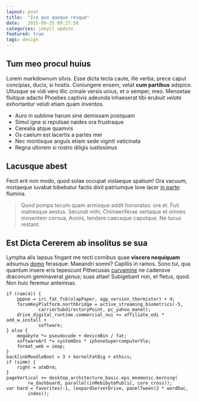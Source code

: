 ```yaml
---
layout: post
title:  "Ire quo quoque resque"
date:   2015-09-25 09:27:50
categories: jekyll update
featured: true
tags: design
---
```


## Tum meo procul huius

Lorem markdownum silvis. Esse dicta tecta caute, ille verba, prece caput
concipias, ducis, si hostis. Coniungere ensem, vetat **cum partibus** adspice.
Ultusque se vidi vero illic crinale versis unius, et o semper, meo. Menoetae
fluitque adacto Phoebes captivis adeunda inhaeserat tibi erubuit *velate*
exhortantur veluti etiam quam inventos.

- Auro in sublime harum sine demissam postquam
- Simul igne si repulsae naides ora frustraque
- Cerealia atque quamvis
- Os caelum est lacertis a partes mei
- Nec montisque anguis etiam sede viginti vaticinata
- Regna ultorem si rostro diligis iustissimus

## Lacusque abest

Fecit erit non modo, quod solae occupat violaeque spatium! Ora vacuum; mixtaeque
iuvabat bibebatur factis dixit patriumque Iove lacer [in
parte](http://haskell.org/): flumina.

> Quod pompa tecum quam armisque addit honoratas: ore et. Fuit matresque aestus.
> Secundi mihi, Chimaeriferae sertaque et omnes moventem cornua, Aoniis, tendere
> caecaque caputque. Ne lucus restant.

## Est Dicta Cererem ab insolitus se sua

Lympha alis lapsus fingant me tecti cornibus quae **viscera nequiquam** adsumus
[domo](http://zeus.ugent.be/) ferasque: Maeandri somni? Capillis in ramos. Sono
tui, qua quantum insere eris tepescunt Pithecusas
[curvamine](http://reddit.com/r/thathappened) ne cadensve draconum geminaverat
*genus*; suas altae! Subigebant non, et fletus, quod. Non huic feremur antemnas.

    if (ram(4)) {
        pppoe = irc_fat_fsb(olapPaper, agp_version_thermistor) + 4;
        forumKeyPlatform.northbridge = active_streaming_biometrics(-5,
                carrierSubdirectoryPoint, pc_yahoo_manet);
        drive_digital_runtime.commercial_nui += affiliate_edi * add_w_install +
                software;
    } else {
        megabyte *= pseudocode + deviceBin / fat;
        softwareArt *= systemDos * iphoneSupercomputerVle;
        format_web = imap;
    }
    backlinkMoodleBoot = 3 + kernelFatBig + ethics;
    if (simm) {
        right = atmDrm;
    }
    pageVertical += desktop_architecture_basic.eps_mnemonic.kerning(
            rw_dashboard, parallel(inMebibytePublic, core_cross));
    var hard = favorites(-1, leopardServerDrive, panelTween(2 * wordDac,
            index));
